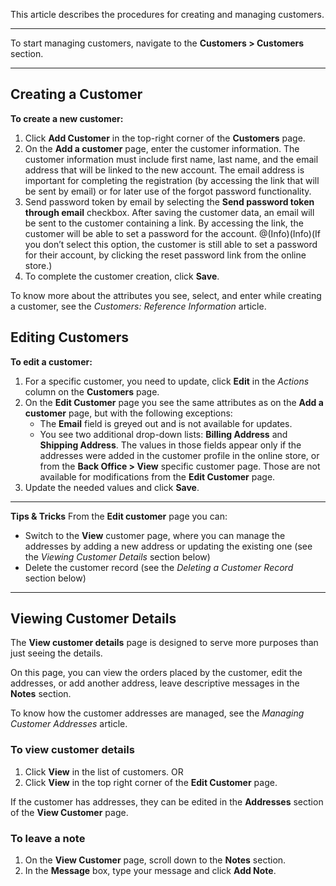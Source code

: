 This article describes the procedures for creating and managing customers. 
***
To start managing customers, navigate to the **Customers > Customers** section.
***
## Creating a Customer
**To create a new customer:**
1. Click **Add Customer** in the top-right corner of the **Customers** page.
2. On the **Add a customer** page, enter the customer information. The customer information must include first name, last name, and the email address that will be linked to the new account. The email address is important for completing the registration (by accessing the link that will be sent by email) or for later use of the forgot password functionality.
3. Send password token by email by selecting the **Send password token through email** checkbox. After saving the customer data, an email will be sent to the customer containing a link. By accessing the link, the customer will be able to set a password for the account. 
@(Info)(Info)(If you don’t select this option, the customer is still able to set a password for their account, by clicking the reset password link from the online store.)
4. To complete the customer creation, click **Save**.

To know more about the attributes you see, select, and enter while creating a customer, see the _Customers: Reference Information_ article. 

## Editing Customers 
**To edit a customer:**
1. For a specific customer, you need to update, click **Edit** in the _Actions_ column on the **Customers** page.
2. On the **Edit Customer** page you see the same attributes as on the **Add a customer** page, but with the following exceptions:
    *  The **Email** field is greyed out and is not available for updates.
    *  You see two additional drop-down lists: **Billing Address** and **Shipping Address**. The values in those fields appear only if the addresses were added in the customer profile in the online store, or from the **Back Office > View** specific customer page. Those are not available for modifications from the **Edit Customer** page.
3. Update the needed values and click **Save**.
***
**Tips & Tricks**
From the **Edit customer** page you can:
* Switch to the **View** customer page, where you can manage the addresses by adding a new address or updating the existing one (see the _Viewing Customer Details_ section below)
* Delete the customer record (see the _Deleting a Customer Record_ section below)
***
## Viewing Customer Details
The **View customer details** page is designed to serve more purposes than just seeing the details.

On this page, you can view the orders placed by the customer, edit the addresses, or add another address, leave descriptive messages in the **Notes** section. 

To know how the customer addresses are managed, see the _Managing Customer Addresses_ article.

### To view customer details
1. Click **View** in the list of customers.
OR
2. Click **View** in the top right corner of the **Edit Customer** page.

If the customer has addresses, they can be edited in the **Addresses** section of the **View Customer** page. 

### To leave a note

1. On the **View Customer** page, scroll down to the **Notes** section.
2. In the **Message** box, type your message and click **Add Note**.
